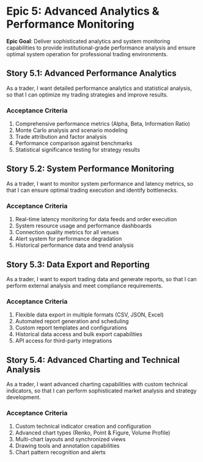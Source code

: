 # Epic 5: Advanced Analytics & Performance Monitoring

**Epic Goal**: Deliver sophisticated analytics and system monitoring capabilities to provide institutional-grade performance analysis and ensure optimal system operation for professional trading environments.

## Story 5.1: Advanced Performance Analytics

As a trader,
I want detailed performance analytics and statistical analysis,
so that I can optimize my trading strategies and improve results.

### Acceptance Criteria

1. Comprehensive performance metrics (Alpha, Beta, Information Ratio)
2. Monte Carlo analysis and scenario modeling
3. Trade attribution and factor analysis
4. Performance comparison against benchmarks
5. Statistical significance testing for strategy results

## Story 5.2: System Performance Monitoring

As a trader,
I want to monitor system performance and latency metrics,
so that I can ensure optimal trading execution and identify bottlenecks.

### Acceptance Criteria

1. Real-time latency monitoring for data feeds and order execution
2. System resource usage and performance dashboards
3. Connection quality metrics for all venues
4. Alert system for performance degradation
5. Historical performance data and trend analysis

## Story 5.3: Data Export and Reporting

As a trader,
I want to export trading data and generate reports,
so that I can perform external analysis and meet compliance requirements.

### Acceptance Criteria

1. Flexible data export in multiple formats (CSV, JSON, Excel)
2. Automated report generation and scheduling
3. Custom report templates and configurations
4. Historical data access and bulk export capabilities
5. API access for third-party integrations

## Story 5.4: Advanced Charting and Technical Analysis

As a trader,
I want advanced charting capabilities with custom technical indicators,
so that I can perform sophisticated market analysis and strategy development.

### Acceptance Criteria

1. Custom technical indicator creation and configuration
2. Advanced chart types (Renko, Point & Figure, Volume Profile)
3. Multi-chart layouts and synchronized views
4. Drawing tools and annotation capabilities
5. Chart pattern recognition and alerts